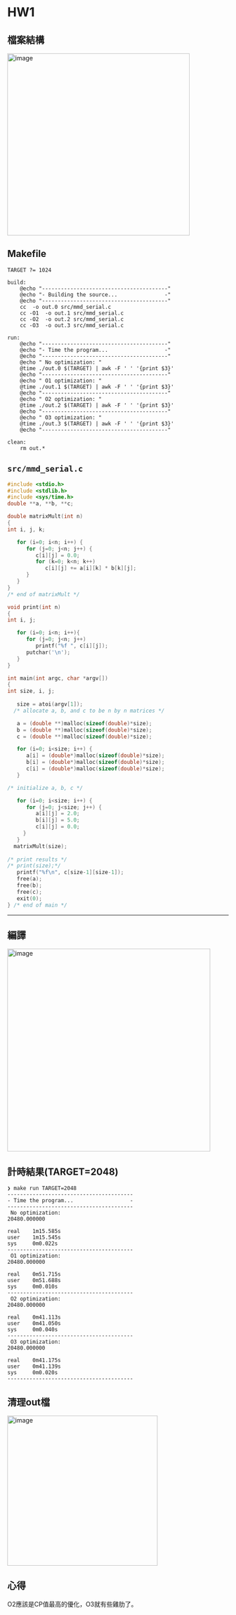 # HW1

## 檔案結構
<img width="415" alt="image" src="https://user-images.githubusercontent.com/37164678/220504706-0ce63e9d-e9bd-4b27-a0c9-e5221588b814.png">

## Makefile
```make
TARGET ?= 1024

build:
	@echo "----------------------------------------"
	@echo "- Building the source...               -"
	@echo "----------------------------------------"
	cc 	-o out.0 src/mmd_serial.c
	cc -O1 	-o out.1 src/mmd_serial.c
	cc -O2 	-o out.2 src/mmd_serial.c
	cc -O3 	-o out.3 src/mmd_serial.c

run:
	@echo "----------------------------------------"
	@echo "- Time the program...                  -"
	@echo "----------------------------------------"
	@echo " No optimization: "
	@time ./out.0 $(TARGET) | awk -F ' ' '{print $3}'
	@echo "----------------------------------------"
	@echo " O1 optimization: "
	@time ./out.1 $(TARGET) | awk -F ' ' '{print $3}'
	@echo "----------------------------------------"
	@echo " O2 optimization: "
	@time ./out.2 $(TARGET) | awk -F ' ' '{print $3}'
	@echo "----------------------------------------"
	@echo " O3 optimization: "
	@time ./out.3 $(TARGET) | awk -F ' ' '{print $3}'
	@echo "----------------------------------------"

clean:
	rm out.*
```

## `src/mmd_serial.c`
```c
#include <stdio.h>
#include <stdlib.h>
#include <sys/time.h>
double **a, **b, **c;

double matrixMult(int n)
{
int i, j, k;

   for (i=0; i<n; i++) {
      for (j=0; j<n; j++) {
         c[i][j] = 0.0;
         for (k=0; k<n; k++)
            c[i][j] += a[i][k] * b[k][j];
      }
   }
}  
/* end of matrixMult */

void print(int n)
{
int i, j;

   for (i=0; i<n; i++){
      for (j=0; j<n; j++)
         printf("%f ", c[i][j]);
      putchar('\n');
   }
}

int main(int argc, char *argv[])
{
int size, i, j;
 
   size = atoi(argv[1]);
  /* allocate a, b, and c to be n by n matrices */

   a = (double **)malloc(sizeof(double)*size);
   b = (double **)malloc(sizeof(double)*size);
   c = (double **)malloc(sizeof(double)*size);

   for (i=0; i<size; i++) {
      a[i] = (double*)malloc(sizeof(double)*size);
      b[i] = (double*)malloc(sizeof(double)*size);
      c[i] = (double*)malloc(sizeof(double)*size);
   } 

/* initialize a, b, c */

   for (i=0; i<size; i++) {
      for (j=0; j<size; j++) {
         a[i][j] = 2.0;
         b[i][j] = 5.0;
         c[i][j] = 0.0;
     }
   }
  matrixMult(size);
 
/* print results */
/* print(size);*/ 
   printf("%f\n", c[size-1][size-1]);
   free(a);
   free(b);
   free(c);
   exit(0);
} /* end of main */

```

---

## 編譯
<img width="462" alt="image" src="https://user-images.githubusercontent.com/37164678/220504861-759bd81c-30d3-4a20-90cd-4e10e5e0116f.png">

## 計時結果(TARGET=2048)
```shell
❯ make run TARGET=2048
----------------------------------------
- Time the program...                  -
----------------------------------------
 No optimization: 
20480.000000

real    1m15.585s
user    1m15.545s
sys     0m0.022s
----------------------------------------
 O1 optimization: 
20480.000000

real    0m51.715s
user    0m51.688s
sys     0m0.010s
----------------------------------------
 O2 optimization: 
20480.000000

real    0m41.113s
user    0m41.050s
sys     0m0.040s
----------------------------------------
 O3 optimization: 
20480.000000

real    0m41.175s
user    0m41.139s
sys     0m0.020s
----------------------------------------
```

## 清理out檔
<img width="342" alt="image" src="https://user-images.githubusercontent.com/37164678/220505652-d70e37e7-3297-4ae6-bce3-fa97cb0db3ad.png">

## 心得
O2應該是CP值最高的優化，O3就有些雞肋了。
